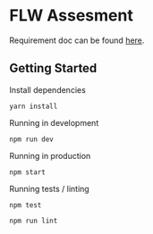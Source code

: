 # FLW Assesment

Requirement doc can be found [here](https://flwat.glitch.me/fulltime.html). 

## Getting Started

Install dependencies

```
yarn install
```

Running in development

```
npm run dev
```

Running in production

```
npm start
```

Running tests / linting

```
npm test

npm run lint
```
